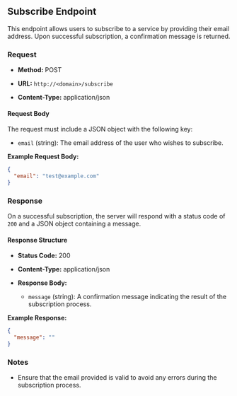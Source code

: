 ## Subscribe Endpoint

This endpoint allows users to subscribe to a service by providing their email address. Upon successful subscription, a confirmation message is returned.

### Request

- **Method:** POST
    
- **URL:** `http://<domain>/subscribe`
    
- **Content-Type:** application/json
    

#### Request Body

The request must include a JSON object with the following key:

- `email` (string): The email address of the user who wishes to subscribe.
    

**Example Request Body:**

``` json
{
  "email": "test@example.com"
}

 ```

### Response

On a successful subscription, the server will respond with a status code of `200` and a JSON object containing a message.

#### Response Structure

- **Status Code:** 200
    
- **Content-Type:** application/json
    
- **Response Body:**
    
    - `message` (string): A confirmation message indicating the result of the subscription process.
        

**Example Response:**

``` json
{
  "message": ""
}

 ```

### Notes

- Ensure that the email provided is valid to avoid any errors during the subscription process.